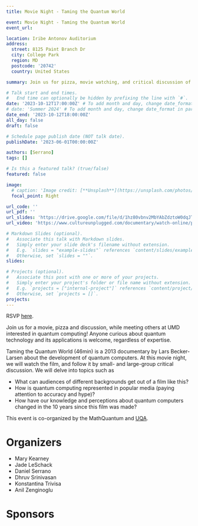 ```yaml
---
title: Movie Night - Taming the Quantum World

event: Movie Night - Taming the Quantum World
event_url: 

location: Iribe Antonov Auditorium
address:
  street: 8125 Paint Branch Dr
  city: College Park
  region: MD
  postcode: '20742'
  country: United States

summary: Join us for pizza, movie watching, and critical discussion of Taming the Quantum World.

# Talk start and end times.
#   End time can optionally be hidden by prefixing the line with `#`.
date: '2023-10-12T17:00:00Z' # To add month and day, change date_format in params.yaml
# date: 'Summer 2024' # To add month and day, change date_format in params.yaml
date_end: '2023-10-12T18:00:00Z'
all_day: false
draft: false

# Schedule page publish date (NOT talk date).
publishDate: '2023-06-01T00:00:00Z'

authors: [Serrano]
tags: []

# Is this a featured talk? (true/false)
featured: false

image:
  # caption: 'Image credit: [**Unsplash**](https://unsplash.com/photos/bzdhc5b3Bxs)'
  focal_point: Right

url_code: ''
url_pdf: ''
url_slides: 'https://drive.google.com/file/d/1hz80vbnv2MbYAbZdztoW0dqJTKTdWhYl/view?usp=share_link'
url_video: 'https://www.cultureunplugged.com/documentary/watch-online/play/53283/taming-the-quantum-world'

# Markdown Slides (optional).
#   Associate this talk with Markdown slides.
#   Simply enter your slide deck's filename without extension.
#   E.g. `slides = "example-slides"` references `content/slides/example-slides.md`.
#   Otherwise, set `slides = ""`.
slides:

# Projects (optional).
#   Associate this post with one or more of your projects.
#   Simply enter your project's folder or file name without extension.
#   E.g. `projects = ["internal-project"]` references `content/project/deep-learning/index.md`.
#   Otherwise, set `projects = []`.
projects:
---
```


RSVP [here](https://forms.gle/jYUa1v1NPN5VPyQs5).

Join us for a movie, pizza and discussion, while meeting others at UMD interested in quantum computing! Anyone curious about quantum technology and its applications is welcome, regardless of expertise.

Taming the Quantum World (46min) is a 2013 documentary by Lars Becker-Larsen about the development of quantum computers. At this movie night, we will watch the film, and follow it by small- and large-group critical discussion. We will delve into topics such as
- What can audiences of different backgrounds get out of a film like this?
- How is quantum computing represented in popular media (paying attention to accuracy and hype)?
- How have our knowledge and perceptions about quantum computers changed in the 10 years since this film was made?

This event is co-organized by the MathQuantum and [UQA](https://www.umduqa.com).


# Organizers

- Mary Kearney
- Jade LeSchack
- Daniel Serrano
- Dhruv Srinivasan
- Konstantina Trivisa
- Anil Zenginoglu

# Sponsors
